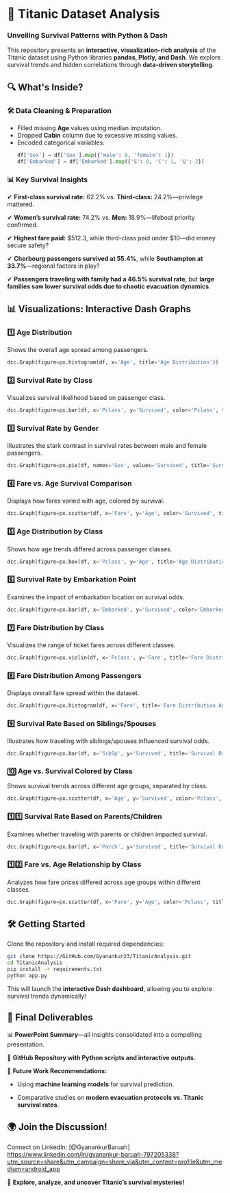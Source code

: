 # 🚢 Titanic Dataset Analysis  

### **Unveiling Survival Patterns with Python & Dash**  

This repository presents an **interactive, visualization-rich analysis** of the Titanic dataset using Python libraries **pandas, Plotly, and Dash**. We explore survival trends and hidden correlations through **data-driven storytelling**.  

## 🔍 **What's Inside?**  

### **🛠 Data Cleaning & Preparation**  

- Filled missing **Age** values using median imputation.  
- Dropped **Cabin** column due to excessive missing values.  
- Encoded categorical variables:  
  ```python
  df['Sex'] = df['Sex'].map({'male': 0, 'female': 1})  
  df['Embarked'] = df['Embarked'].map({'S': 0, 'C': 1, 'Q': 2})  
  ```  

### **📊 Key Survival Insights**  

✔ **First-class survival rate:** 62.2% vs. **Third-class:** 24.2%—privilege mattered.  

✔ **Women’s survival rate:** 74.2% vs. **Men:** 18.9%—lifeboat priority confirmed. 
 
✔ **Highest fare paid:** $512.3, while third-class paid under $10—did money secure safety?  

✔ **Cherbourg passengers survived at 55.4%**, while **Southampton at 33.7%**—regional factors in play?  

✔ **Passengers traveling with family had a 46.5% survival rate**, but **large families saw lower survival odds due to chaotic evacuation dynamics**.  

## 📊 **Visualizations: Interactive Dash Graphs**  

### **1️⃣ Age Distribution**  
Shows the overall age spread among passengers.  

```python
dcc.Graph(figure=px.histogram(df, x='Age', title='Age Distribution'))
```  

### **2️⃣ Survival Rate by Class**  

Visualizes survival likelihood based on passenger class.  

```python
dcc.Graph(figure=px.bar(df, x='Pclass', y='Survived', color='Pclass', title='Survival Rate by Class'))
```  

### **3️⃣ Survival Rate by Gender**  

Illustrates the stark contrast in survival rates between male and female passengers.  

```python
dcc.Graph(figure=px.pie(df, names='Sex', values='Survived', title='Survival Rate by Gender'))
```  

### **4️⃣ Fare vs. Age Survival Comparison**  

Displays how fares varied with age, colored by survival.  

```python
dcc.Graph(figure=px.scatter(df, x='Fare', y='Age', color='Survived', title='Fare vs Age Survival Comparison'))
```  

### **5️⃣ Age Distribution by Class**  

Shows how age trends differed across passenger classes.  

```python
dcc.Graph(figure=px.box(df, x='Pclass', y='Age', title='Age Distribution by Class'))
```  

### **6️⃣ Survival Rate by Embarkation Point**  

Examines the impact of embarkation location on survival odds.  

```python
dcc.Graph(figure=px.bar(df, x='Embarked', y='Survived', color='Embarked', title='Survival Rate by Embarkation Point'))
```  

### **7️⃣ Fare Distribution by Class**  

Visualizes the range of ticket fares across different classes.  

```python
dcc.Graph(figure=px.violin(df, x='Pclass', y='Fare', title='Fare Distribution by Class'))
```  

### **8️⃣ Fare Distribution Among Passengers**  

Displays overall fare spread within the dataset.  
```python
dcc.Graph(figure=px.histogram(df, x='Fare', title='Fare Distribution Among Passengers'))
```  

### **9️⃣ Survival Rate Based on Siblings/Spouses**  

Illustrates how traveling with siblings/spouses influenced survival odds.  

```python
dcc.Graph(figure=px.bar(df, x='SibSp', y='Survived', title='Survival Rate Based on Siblings/Spouses'))
```  

### **🔟 Age vs. Survival Colored by Class**  

Shows survival trends across different age groups, separated by class.  

```python
dcc.Graph(figure=px.scatter(df, x='Age', y='Survived', color='Pclass', title='Age vs Survival Colored by Class'))
```  

### **1️⃣1️⃣ Survival Rate Based on Parents/Children**  

Examines whether traveling with parents or children impacted survival.  

```python
dcc.Graph(figure=px.bar(df, x='Parch', y='Survived', title='Survival Rate Based on Parents/Children'))
```  

### **1️⃣2️⃣ Fare vs. Age Relationship by Class**  

Analyzes how fare prices differed across age groups within different classes.  

```python
dcc.Graph(figure=px.scatter(df, x='Fare', y='Age', color='Pclass', title='Fare vs Age Relationship by Class'))
```  

## 🛠 **Getting Started**  

Clone the repository and install required dependencies:
  
```bash
git clone https://GitHub.com/Gyanankur23/TitanicAnalysis.git  
cd TitanicAnalysis  
pip install -r requirements.txt  
python app.py  
```
This will launch the **interactive Dash dashboard**, allowing you to explore survival trends dynamically!  

## 🚀 **Final Deliverables** 
 
📊 **PowerPoint Summary**—all insights consolidated into a compelling presentation.  

🔗 **GitHub Repository with Python scripts and interactive outputs.**  

📑 **Future Work Recommendations:**  

   - Using **machine learning models** for survival prediction. 

   - Comparative studies on **modern evacuation protocols vs. Titanic survival rates**.  

## 🌍 **Join the Discussion!**
  
Connect on LinkedIn:
 [@GyanankurBaruah]
https://www.linkedin.com/in/gyanankur-baruah-797205338?utm_source=share&utm_campaign=share_via&utm_content=profile&utm_medium=android_app 


🚢 **Explore, analyze, and uncover Titanic’s survival mysteries!**  
